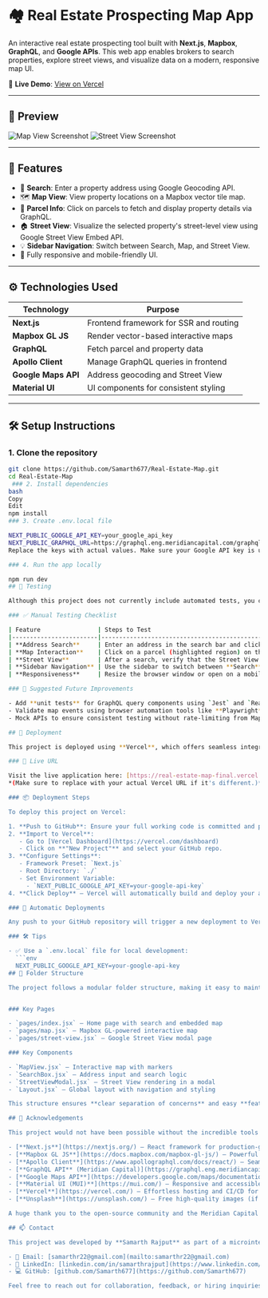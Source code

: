 # 🏘️ Real Estate Prospecting Map App

An interactive real estate prospecting tool built with **Next.js**, **Mapbox**, **GraphQL**, and **Google APIs**. This web app enables brokers to search properties, explore street views, and visualize data on a modern, responsive map UI.

🚀 **Live Demo**: [View on Vercel](https://real-estate-map-pi.vercel.app/)

---

## 📸 Preview

![Map View Screenshot](./public/screenshots/map.png)
![Street View Screenshot](./public/screenshots/streetview.png)

---

## 📌 Features

- 🔎 **Search**: Enter a property address using Google Geocoding API.
- 🗺️ **Map View**: View property locations on a Mapbox vector tile map.
- 🧾 **Parcel Info**: Click on parcels to fetch and display property details via GraphQL.
- 🏠 **Street View**: Visualize the selected property's street-level view using Google Street View Embed API.
- 💡 **Sidebar Navigation**: Switch between Search, Map, and Street View.
- 📱 Fully responsive and mobile-friendly UI.

---

## ⚙️ Technologies Used

| Technology      | Purpose                                         |
|-----------------|--------------------------------------------------|
| **Next.js**     | Frontend framework for SSR and routing           |
| **Mapbox GL JS**| Render vector-based interactive maps             |
| **GraphQL**     | Fetch parcel and property data                   |
| **Apollo Client** | Manage GraphQL queries in frontend              |
| **Google Maps API** | Address geocoding and Street View             |
| **Material UI** | UI components for consistent styling             |

---

## 🛠️ Setup Instructions

### 1. Clone the repository

```bash
git clone https://github.com/Samarth677/Real-Estate-Map.git
cd Real-Estate-Map
 ### 2. Install dependencies
bash
Copy
Edit
npm install
### 3. Create .env.local file

NEXT_PUBLIC_GOOGLE_API_KEY=your_google_api_key
NEXT_PUBLIC_GRAPHQL_URL=https://graphql.eng.meridiancapital.com/graphql
Replace the keys with actual values. Make sure your Google API key is unrestricted or properly scoped to localhost and your Vercel domain.

### 4. Run the app locally

npm run dev
## 🧪 Testing

Although this project does not currently include automated tests, you can manually verify its core functionality using the following checklist:

### ✅ Manual Testing Checklist

| Feature                | Steps to Test                                                                 |
|------------------------|------------------------------------------------------------------------------|
| **Address Search**     | Enter an address in the search bar and click **Search**. Ensure the map centers correctly. |
| **Map Interaction**    | Click on a parcel (highlighted region) on the map. The sidebar should show parcel data fetched via GraphQL. |
| **Street View**        | After a search, verify that the Street View modal opens and displays the correct location. |
| **Sidebar Navigation** | Use the sidebar to switch between **Search**, **Map**, and **Street View** views. Confirm smooth navigation. |
| **Responsiveness**     | Resize the browser window or open on a mobile device. UI should adapt cleanly to all sizes. |

### 🔧 Suggested Future Improvements

- Add **unit tests** for GraphQL query components using `Jest` and `React Testing Library`.
- Validate map events using browser automation tools like **Playwright** or **Cypress**.
- Mock APIs to ensure consistent testing without rate-limiting from Mapbox or Google.

## 🚀 Deployment

This project is deployed using **Vercel**, which offers seamless integration with GitHub and optimized performance for Next.js applications.

### 🔗 Live URL

Visit the live application here: [https://real-estate-map-final.vercel.app](https://real-estate-map-final.vercel.app)  
*(Make sure to replace with your actual Vercel URL if it's different.)*

### 📦 Deployment Steps

To deploy this project on Vercel:

1. **Push to GitHub**: Ensure your full working code is committed and pushed to your GitHub repository.
2. **Import to Vercel**:
   - Go to [Vercel Dashboard](https://vercel.com/dashboard)
   - Click on **"New Project"** and select your GitHub repo.
3. **Configure Settings**:
   - Framework Preset: `Next.js`
   - Root Directory: `./`
   - Set Environment Variable:  
     - `NEXT_PUBLIC_GOOGLE_API_KEY=your-google-api-key`
4. **Click Deploy** – Vercel will automatically build and deploy your app.

### 🔄 Automatic Deployments

Any push to your GitHub repository will trigger a new deployment to Vercel, ensuring your live site is always up-to-date.

### 🛠️ Tips

- ✅ Use a `.env.local` file for local development:
  ```env
  NEXT_PUBLIC_GOOGLE_API_KEY=your-google-api-key
## 📂 Folder Structure

The project follows a modular folder structure, making it easy to maintain and scale:


### Key Pages

- `pages/index.jsx` – Home page with search and embedded map
- `pages/map.jsx` – Mapbox GL-powered interactive map
- `pages/street-view.jsx` – Google Street View modal page

### Key Components

- `MapView.jsx` – Interactive map with markers
- `SearchBox.jsx` – Address input and search logic
- `StreetViewModal.jsx` – Street View rendering in a modal
- `Layout.jsx` – Global layout with navigation and styling

This structure ensures **clear separation of concerns** and easy **feature-based development**.

## 🙌 Acknowledgements

This project would not have been possible without the incredible tools and services provided by the following platforms and libraries:

- [**Next.js**](https://nextjs.org/) – React framework for production-grade web apps
- [**Mapbox GL JS**](https://docs.mapbox.com/mapbox-gl-js/) – Powerful vector-based interactive maps
- [**Apollo Client**](https://www.apollographql.com/docs/react/) – Seamless GraphQL integration in the frontend
- [**GraphQL API** (Meridian Capital)](https://graphql.eng.meridiancapital.com/graphql) – Property and parcel data backend
- [**Google Maps API**](https://developers.google.com/maps/documentation) – Geocoding and Street View functionality
- [**Material UI (MUI)**](https://mui.com/) – Responsive and accessible component library
- [**Vercel**](https://vercel.com/) – Effortless hosting and CI/CD for Next.js apps
- [**Unsplash**](https://unsplash.com/) – Free high-quality images (if used for backgrounds or preview)

A huge thank you to the open-source community and the Meridian Capital team for providing the microinternship opportunity and GraphQL endpoint.

## 📫 Contact

This project was developed by **Samarth Rajput** as part of a microinternship focused on real estate data visualization and map integration.

- 📧 Email: [samarthr22@gmail.com](mailto:samarthr22@gmail.com)
- 💼 LinkedIn: [linkedin.com/in/samarthrajput](https://www.linkedin.com/in/samarthrajput)
- 💻 GitHub: [github.com/Samarth677](https://github.com/Samarth677)

Feel free to reach out for collaboration, feedback, or hiring inquiries.
